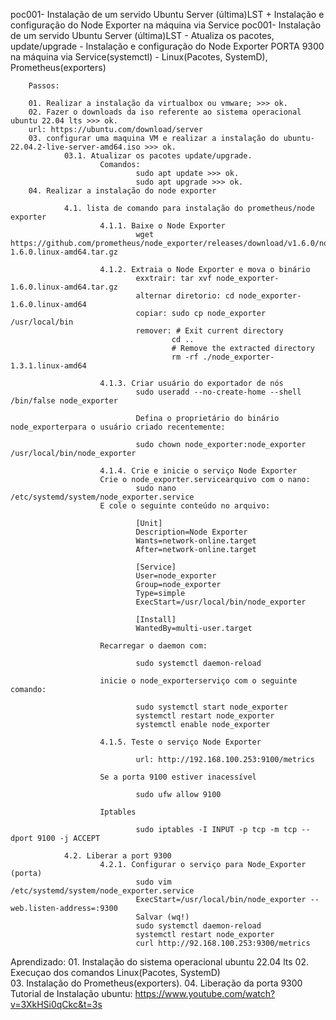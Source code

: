 poc001- Instalação de um servido Ubuntu Server (última)LST + Instalação e configuração do Node Exporter na máquina via Service
poc001- Instalação de um servido Ubuntu Server (última)LST
        - Atualiza os pacotes, update/upgrade
        - Instalação e configuração do Node Exporter PORTA 9300 na máquina via Service(systemctl)
        - Linux(Pacotes, SystemD), Prometheus(exporters)

        Passos:

        01. Realizar a instalação da virtualbox ou vmware; >>> ok.
        02. Fazer o downloads da iso referente ao sistema operacional ubuntu 22.04 lts >>> ok.
        url: https://ubuntu.com/download/server
        03. configurar uma maquina VM e realizar a instalação do ubuntu-22.04.2-live-server-amd64.iso >>> ok.
                03.1. Atualizar os pacotes update/upgrade.                
                        Comandos:
                                sudo apt update >>> ok.
                                sudo apt upgrade >>> ok.
        04. Realizar a instalação do node exporter
        
                4.1. lista de comando para instalação do prometheus/node exporter
                        4.1.1. Baixe o Node Exporter
                                wget https://github.com/prometheus/node_exporter/releases/download/v1.6.0/node_exporter-1.6.0.linux-amd64.tar.gz
                                
                        4.1.2. Extraia o Node Exporter e mova o binário
                                exxtrair: tar xvf node_exporter-1.6.0.linux-amd64.tar.gz
                                alternar diretorio: cd node_exporter-1.6.0.linux-amd64
                                copiar: sudo cp node_exporter /usr/local/bin
                                remover: # Exit current directory
                                        cd ..
                                        # Remove the extracted directory
                                        rm -rf ./node_exporter-1.3.1.linux-amd64
                                        
                        4.1.3. Criar usuário do exportador de nós
                                sudo useradd --no-create-home --shell /bin/false node_exporter
                                
                                Defina o proprietário do binário node_exporterpara o usuário criado recentemente:
                                
                                sudo chown node_exporter:node_exporter /usr/local/bin/node_exporter

                        4.1.4. Crie e inicie o serviço Node Exporter
                        Crie o node_exporter.servicearquivo com o nano:
                                sudo nano /etc/systemd/system/node_exporter.service
                        E cole o seguinte conteúdo no arquivo:

                                [Unit]
                                Description=Node Exporter
                                Wants=network-online.target
                                After=network-online.target

                                [Service]
                                User=node_exporter
                                Group=node_exporter
                                Type=simple
                                ExecStart=/usr/local/bin/node_exporter

                                [Install]
                                WantedBy=multi-user.target
                                
                        Recarregar o daemon com:

                                sudo systemctl daemon-reload

                        inicie o node_exporterserviço com o seguinte comando:

                                sudo systemctl start node_exporter
                                systemctl restart node_exporter
                                systemctl enable node_exporter

                        4.1.5. Teste o serviço Node Exporter

                                url: http://192.168.100.253:9100/metrics

                        Se a porta 9100 estiver inacessível
                       
                                sudo ufw allow 9100

                        Iptables

                                sudo iptables -I INPUT -p tcp -m tcp --dport 9100 -j ACCEPT
                                
                4.2. Liberar a port 9300
                        4.2.1. Configurar o serviço para Node_Exporter (porta)
                                sudo vim /etc/systemd/system/node_exporter.service
                                ExecStart=/usr/local/bin/node_exporter --web.listen-address=:9300
                                Salvar (wq!)
                                sudo systemctl daemon-reload
                                systemctl restart node_exporter
                                curl http://92.168.100.253:9300/metrics

Aprendizado: 
        01. Instalação do sistema operacional ubuntu 22.04 lts
        02. Execuçao dos comandos Linux(Pacotes, SystemD)                
        03. Instalação do Prometheus(exporters).
        04. Liberação da porta 9300
Tutorial de Instalação ubuntu: https://www.youtube.com/watch?v=3XkHSi0qCkc&t=3s
